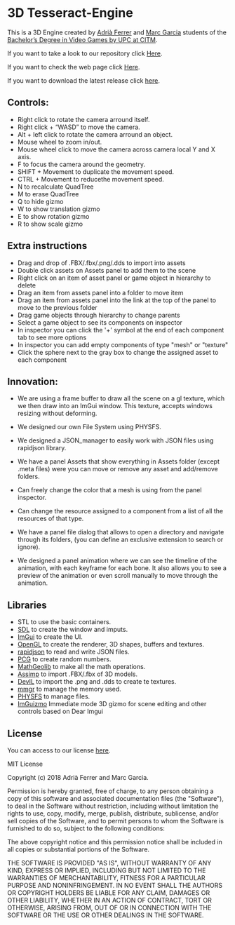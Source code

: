 # 3D Tesseract-Engine

This is a 3D Engine created by [Adrià Ferrer](https://github.com/Adria-F) and [Marc Garcia](https://github.com/MaxitoSama) students of the
 [Bachelor’s Degree in Video Games by UPC at CITM](https://www.citm.upc.edu/ing/estudis/graus-videojocs/).

If you want to take a look to our repository click [Here](https://github.com/Adria-F/Engines).

If you want to check the web page click [Here](https://adria-f.github.io/Tesseract-Engine/).

If you want to download the latest release click [here](https://github.com/Adria-F/Engines/releases/latest).

##  Controls:

* Right click to rotate the camera arround itself.
* Right click + “WASD” to move the camera.
* Alt + left click to rotate the camera arround an object.
* Mouse wheel to zoom in/out.
* Mouse wheel click to move the camera across camera local Y and X axis.
* F to focus the camera around the geometry.
* SHIFT + Movement to duplicate the movement speed.
* CTRL + Movement to reducethe movement speed.
* N to recalculate QuadTree
* M to erase QuadTree
* Q to hide gizmo
* W to show translation gizmo
* E to show rotation gizmo
* R to show scale gizmo

## Extra instructions

* Drag and drop of .FBX/.fbx/.png/.dds to import into assets
* Double click assets on Assets panel to add them to the scene
* Right click on an item of asset panel or game object in hierarchy to delete
* Drag an item from assets panel into a folder to move item
* Drag an item from assets panel into the link at the top of the panel to move to the previous folder
* Drag game objects through hierarchy to change parents
* Select a game object to see its components on inspector
* In inspector you can click the '+' symbol at the end of each component tab to see more options
* In inspector you can add empty components of type "mesh" or "texture"
* Click the sphere next to the gray box to change the assigned asset to each component

## Innovation:

* We are using a frame buffer to draw all the scene on a gl texture, which we then draw into an ImGui window.
This texture, accepts windows resizing without deforming.

* We designed our own File System using PHYSFS.

* We designed a JSON_manager to easily work with JSON files using rapidjson library.

* We have a panel Assets that show everything in Assets folder (except .meta files) were you can move or remove any asset and add/remove folders.

* Can freely change the color that a mesh is using from the panel inspector.

* Can change the resource assigned to a component from a list of all the resources of that type.

* We have a panel file dialog that allows to open a directory and navigate through its folders, (you can define an exclusive extension to search or ignore).

* We designed a panel animation where we can see the timeline of the animation, with each keyframe for each bone. It also allows you to see a preview of the animation or even
scroll manually to move through the animation.

## Libraries

* STL to use the basic containers.
* [SDL](https://www.libsdl.org/index.php) to create the window and imputs.
* [ImGui](https://github.com/ocornut/imgui) to create the UI.
* [OpenGL](https://www.opengl.org/) to create the renderer, 3D shapes, buffers and textures.
* [rapidjson](https://github.com/Tencent/rapidjson) to read and write JSON files.
* [PCG](http://www.pcg-random.org/download.html) to create random numbers.
* [MathGeolib](https://github.com/juj/MathGeoLib) to make all the math operations.
* [Assimp](http://www.assimp.org/) to import .FBX/.fbx of 3D models.
* [DevIL](http://openil.sourceforge.net/) to import the .png and .dds to create te textures.
* [mmgr](http://www.flipcode.com/archives/Presenting_A_Memory_Manager.shtml) to manage the memory used.
* [PHYSFS](https://icculus.org/physfs/) to manage files.
* [ImGuizmo](https://github.com/CedricGuillemet/ImGuizmo) Immediate mode 3D gizmo for scene editing and other controls based on Dear Imgui

## License

You can access to our license [here]().

MIT License

Copyright (c) 2018 Adrià Ferrer and Marc Garcia.

Permission is hereby granted, free of charge, to any person obtaining a copy
of this software and associated documentation files (the "Software"), to deal
in the Software without restriction, including without limitation the rights
to use, copy, modify, merge, publish, distribute, sublicense, and/or sell
copies of the Software, and to permit persons to whom the Software is
furnished to do so, subject to the following conditions:

The above copyright notice and this permission notice shall be included in all
copies or substantial portions of the Software.

THE SOFTWARE IS PROVIDED "AS IS", WITHOUT WARRANTY OF ANY KIND, EXPRESS OR
IMPLIED, INCLUDING BUT NOT LIMITED TO THE WARRANTIES OF MERCHANTABILITY,
FITNESS FOR A PARTICULAR PURPOSE AND NONINFRINGEMENT. IN NO EVENT SHALL THE
AUTHORS OR COPYRIGHT HOLDERS BE LIABLE FOR ANY CLAIM, DAMAGES OR OTHER
LIABILITY, WHETHER IN AN ACTION OF CONTRACT, TORT OR OTHERWISE, ARISING FROM,
OUT OF OR IN CONNECTION WITH THE SOFTWARE OR THE USE OR OTHER DEALINGS IN THE
SOFTWARE.


